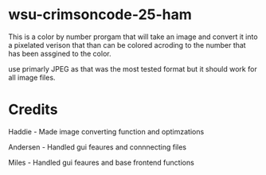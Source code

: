 # wsu-crimsoncode-25-ham
This is a color by number prorgam that will take an image and convert it into a pixelated verison that than can be colored acroding to the number that has been assgined to the color.

use primarly JPEG as that was the most tested format but it should work for all image files.

# Credits 
Haddie - Made image converting function and optimzations

Andersen - Handled gui feaures and connnecting files

Miles - Handled gui feaures and base frontend functions
